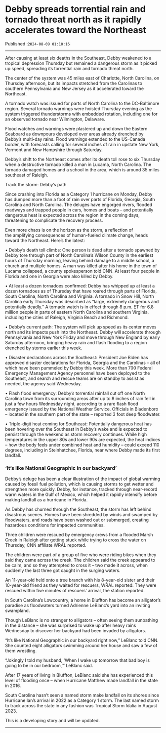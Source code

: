 # Debby spreads torrential rain and tornado threat north as it rapidly accelerates toward the Northeast

Published :`2024-08-09 01:10:16`

---

After causing at least six deaths in the Southeast, Debby weakened to a tropical depression Thursday but remained a dangerous storm as it picked up speed, spreading its torrential rain and tornado threat north.

The center of the system was 45 miles east of Charlotte, North Carolina, on Thursday afternoon, but its impacts stretched from the Carolinas to southern Pennsylvania and New Jersey as it accelerated toward the Northeast.

A tornado watch was issued for parts of North Carolina to the DC-Baltimore region. Several tornado warnings were hoisted Thursday evening as the system triggered thunderstorms with embedded rotation, including one for an observed tornado near Wilmington, Delaware.

Flood watches and warnings were plastered up and down the Eastern Seaboard as downpours developed over areas already drenched by Debby’s multi-day rains. Flood warnings extended to the US-Canada border, with forecasts calling for several inches of rain in upstate New York, Vermont and New Hampshire through Saturday.

Debby’s shift to the Northeast comes after its death toll rose to six Thursday when a destructive tornado killed a man in Lucama, North Carolina. The tornado damaged homes and a school in the area, which is around 35 miles southeast of Raleigh.

Track the storm: Debby’s path

Since crashing into Florida as a Category 1 hurricane on Monday, Debby has dumped more than a foot of rain over parts of Florida, Georgia, South Carolina and North Carolina. The deluges have engorged rivers, flooded roadways and trapped people in cars, homes and boats – and potentially dangerous heat is expected across the region in the coming days, threatening to complicate the recovery process.

Even more chaos is on the horizon as the storm, a reflection of the amplifying consequences of human-fueled climate change, heads toward the Northeast. Here’s the latest:

• Debby’s death toll climbs: One person is dead after a tornado spawned by Debby tore through part of North Carolina’s Wilson County in the earliest hours of Thursday morning, leaving behind damage to a middle school, a church and multiple homes. A man was killed after his home in the town of Lucama collapsed, a county spokesperson told CNN. At least four people in Florida and one in Georgia were also killed by Debby.

• At least a dozen tornadoes confirmed: Debby has whipped up at least a dozen tornadoes as of Thursday that have roared through parts of Florida, South Carolina, North Carolina and Virginia. A tornado in Snow Hill, North Carolina early Thursday was described as “large, extremely dangerous and potentially deadly.” A tornado watch is in effect through 8 p.m. ET for 6.8 million people in parts of eastern North Carolina and southern Virginia, including the cities of Raleigh, Virginia Beach and Richmond.

• Debby’s current path: The system will pick up speed as its center moves north and its impacts push into the Northeast. Debby will accelerate through Pennsylvania and New York Friday and move through New England by early Saturday afternoon, bringing heavy rain and flash flooding to a region drenched by storms earlier this week.

• Disaster declarations across the Southeast: President Joe Biden has approved disaster declarations for Florida, Georgia and the Carolinas – all of which have been pummeled by Debby this week. More than 700 Federal Emergency Management Agency personnel have been deployed to the Southeast, and search and rescue teams are on standby to assist as needed, the agency said Wednesday.

• Flash flood emergency: Debby’s torrential rainfall cut off one North Carolina town from its surrounding areas after up to 8 inches of rain fell in just a few hours Wednesday night, according to a rare flash flood emergency issued by the National Weather Service. Officials in Bladenboro – located in the southern part of the state – reported 3 foot deep floodwater.

• Triple-digit heat coming for Southeast: Potentially dangerous heat has been hovering over the Southeast in Debby’s wake and is expected to persist through the weekend as storm recovery continues. While high temperatures in the upper 80s and lower 90s are expected, the heat indices – how the body feels under combined heat and humidity – could exceed 110 degrees, including in Steinhatchee, Florida, near where Debby made its first landfall.

### ‘It’s like National Geographic in our backyard’

Debby’s deluge has been a clear illustration of the impact of global warming caused by fossil fuel pollution, which is causing storms to get wetter and strengthen more quickly. Debby, for instance, tracked through near-record warm waters in the Gulf of Mexico, which helped it rapidly intensify before making landfall as a hurricane in Florida.

As Debby has churned through the Southeast, the storm has left behind disastrous scenes. Homes have been shredded by winds and swamped by floodwaters, and roads have been washed out or submerged, creating hazardous conditions for impacted communities.

Three children were rescued by emergency crews from a flooded Marsh Creek in Raleigh after getting stuck while trying to cross the water on Thursday, CNN affiliate WRAL reported.

The children were part of a group of five who were riding bikes when they said they came across the creek. The children said the creek appeared to be calm, and so they attempted to cross it – two made it across, when suddenly the last three got caught in the surging waters.

An 11-year-old held onto a tree branch with his 8-year-old sister and their 10-year-old friend as they waited for rescuers, WRAL reported. They were rescued within five minutes of rescuers’ arrival, the station reported.

In South Carolina’s Lowcountry, a home in Bluffton has become an alligator’s paradise as floodwaters turned Adrienne LeBlanc’s yard into an inviting swampland.

Though LeBlanc is no stranger to alligators – often seeing them sunbathing in the distance – she was surprised to wake up after heavy rains Wednesday to discover her backyard had been invaded by alligators.

“It’s like National Geographic in our backyard right now,” LeBlanc told CNN. She counted eight alligators swimming around her house and saw a few of them wrestling.

“Jokingly I told my husband, ‘When I wake up tomorrow that bad boy is going to be in our bedroom,’” LeBlanc said.

After 17 years of living in Bluffton, LeBlanc said she has experienced this level of flooding once – when Hurricane Matthew made landfall in the state in 2016.

South Carolina hasn’t seen a named storm make landfall on its shores since Hurricane Ian’s arrival in 2022 as a Category 1 storm. The last named storm to track across the state in any fashion was Tropical Storm Idalia in August 2023.

This is a developing story and will be updated.

---

